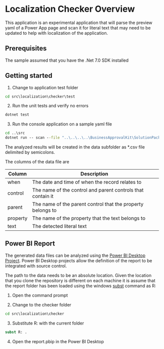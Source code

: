 # Localization Checker Overview

This application is an experimental application that will parse the preview yaml of a Power App page and scan it for literal text that may need to be updated to help with localization of the application.

## Prerequisites

The sample assumed that you have the .Net 7.0 SDK installed

## Getting started

1. Change to application test folder

```cmd
cd src\localization\checker\test
```

2. Run the unit tests and verify no errors

```cmd
dotnet test
```

3. Run the console application on a sample yaml file

```cmd
cd ..\src
dotnet run -- scan --file "..\..\..\..\BusinessApprovalKit\SolutionPackage\src\CanvasApps\src\cat_processdesigner_57f47\Src\scrWorkflowDesignerScreen.fx.yaml" --config config.yaml
```

The analyzed results will be created in the data subfolder as *.csv file delimited by semicolons.

The columns of the data file are

| Column | Description |
|--------|-------------|
| when   | The date and time of when the record relates to |
| control | The name of the control and parent controls that contain it |
| parent | The name of the parent control that the property belongs to |
| property | The name of the property that the text belongs to |
| text | The detected literal text |

## Power BI Report

The generated data files can be analyzed using the [Power BI Desktop Project](https://learn.microsoft.com/power-bi/developer/projects/projects-overview). Power BI Desktop projects allow the definition of the report to be integrated with source control.

The path to the data needs to be an absolute location. Given the location that you clone the repository is different on each machine it is assume that the report folder has been loaded using the windows [subst](https://learn.microsoft.com/windows-server/administration/windows-commands/subst) command as R:

1. Open the command prompt

2. Change to the checker folder

```cmd
cd src\localization\checker
```

3. Substitute R: with the current folder

```cmd
subst R: .
```

4. Open the report.pbip in the Power BI Desktop
